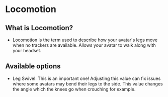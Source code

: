 
# Locomotion


## What is Locomotion?

- Locomotion is the term used to describe how your avatar's legs move when no trackers are available. Allows your avatar to walk along with your headset.

## Available options

-  Leg Swivel: This is an important one! Adjusting this value can fix issues where some avatars may bend their legs to the side. This value changes the angle which the knees go when crouching for example.
